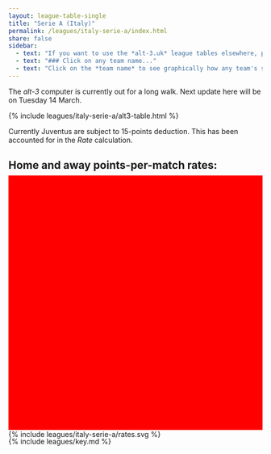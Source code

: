```yaml
---
layout: league-table-single
title: "Serie A (Italy)"
permalink: /leagues/italy-serie-a/index.html
share: false
sidebar:
  - text: "If you want to use the *alt-3.uk* league tables elsewhere, please be sure to read the [License and Disclaimer](/about/license) page first."
  - text: "### Click on any team name..."
  - text: "Click on the *team name* to see graphically how any team's schedule strength evolves through the season."
---
```


<!-- The table below is as at the end of the 2021--2022 season. The _alt-3_ table for the new season will appear here after all teams have played 6 matches. -->

<!-- The table below is as at the end of the 2020--2021 season. The _alt-3_ table for the new season will appear here in early November.  (Sorry for the delay, due to some local difficulties.) -->

The _alt-3_ computer is currently out for a long walk.  Next update here will be on Tuesday 14 March.

<!-- This page is normally updated 2 hours after each scheduled match kickoff time, unless a match is still in play. -->



{% include leagues/italy-serie-a/alt3-table.html %}

Currently Juventus are subject to 15-points deduction.  This has been accounted for in the _Rate_ calculation.

<style>
.svg-wrap {
    background-color:red;
    height:0;
    padding-top:100%; /* 350px/550px */
	margin-top:-10px;
    position: relative;
}

svg {
    background-color: white;
    height: 100%;
    display:block;
    width: 100%;
    position: absolute;
    top:0;
    left:0;
}
</style>

## Home and away points-per-match rates:

<div class="svg-wrap">
{% include leagues/italy-serie-a/rates.svg %}
</div>

{% include leagues/key.md %}
 
